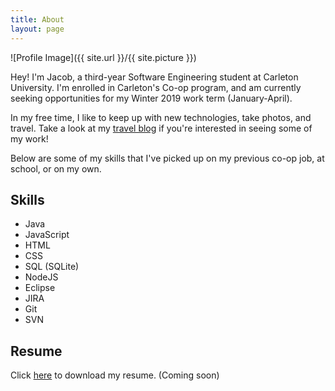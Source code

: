 ```yaml
---
title: About
layout: page
---
```

![Profile Image]({{ site.url }}/{{ site.picture }})

<p>Hey! I'm Jacob, a third-year Software Engineering student at Carleton University.
I'm enrolled in Carleton's Co-op program, and am currently seeking opportunities for my Winter 2019 work term (January-April).</p>

<p>In my free time, I like to keep up with new technologies, take photos, and travel. Take a look at my <a href="https://overthepass.net">travel blog</a>
if you're interested in seeing some of my work! </p>

<p>Below are some of my skills that I've picked up on my previous co-op job, at school, or on my own.</p>

<h2>Skills</h2>

<ul class="skill-list">
	<li>Java</li>
	<li>JavaScript</li>
	<li>HTML</li>
	<li>CSS</li>
	<li>SQL (SQLite)</li>
	<li>NodeJS</li>
	<li>Eclipse</li>
	<li>JIRA</li>
	<li>Git</li>
	<li>SVN</li>
</ul>

<h2>Resume</h2>
<p> Click <a href="#">here</a> to download my resume. (Coming soon)
